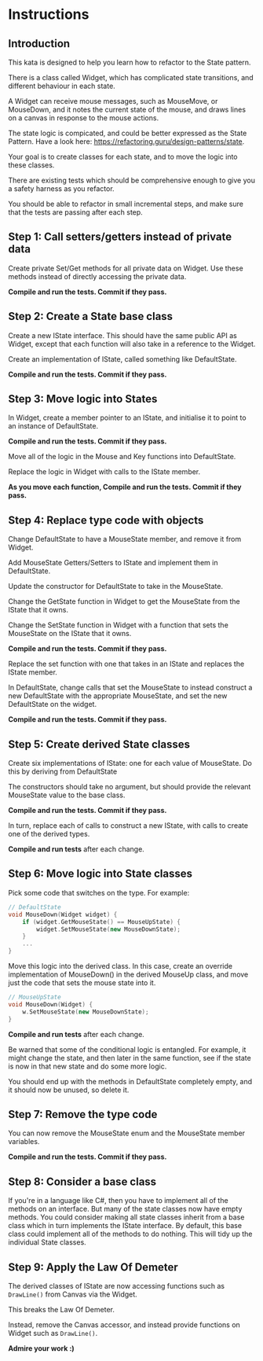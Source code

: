 # <heading>Instructions</heading>

## <heading>Introduction</heading>

This kata is designed to help you learn how to refactor to the State pattern.

There is a class called Widget, which has complicated state transitions, and different behaviour in each state. 

A Widget can receive mouse messages, such as MouseMove, or MouseDown, and it notes the current state of the mouse, and draws lines on a canvas in response to the mouse actions.

The state logic is compicated, and could be better expressed as the State Pattern. Have a look here: https://refactoring.guru/design-patterns/state.

Your goal is to create classes for each state, and to move the logic into these classes.

There are existing tests which should be comprehensive enough to give you a safety harness as you refactor.

You should be able to refactor in small incremental steps, and make sure that the tests are passing after each step.

## <heading>Step 1: Call setters/getters instead of private data</heading>

Create private Set/Get methods for all private data on Widget. Use these methods instead of directly accessing the private data.

**Compile and run the tests. Commit if they pass.**

## <heading>Step 2: Create a State base class</heading>

Create a new IState interface. This should have the same public API as Widget, except that each function will also take in a reference to the Widget.

Create an implementation of IState, called something like DefaultState.

**Compile and run the tests. Commit if they pass.**

## <heading>Step 3: Move logic into States</heading>

In Widget, create a member pointer to an IState, and initialise it to point to an instance of DefaultState. 

**Compile and run the tests. Commit if they pass.**

Move all of the logic in the Mouse and Key functions into DefaultState. 

Replace the logic in Widget with calls to the IState member.

**As you move each function, Compile and run the tests. Commit if they pass.**

## <heading>Step 4: Replace type code with objects</heading>

Change DefaultState to have a MouseState member, and remove it from Widget.

Add MouseState Getters/Setters to IState and implement them in DefaultState.

Update the constructor for DefaultState to take in the MouseState.

Change the GetState function in Widget to get the MouseState from the IState that it owns. 

Change the SetState function in Widget with a function that sets the MouseState on the IState that it owns.

**Compile and run the tests. Commit if they pass.**

Replace the set function with one that takes in an IState and replaces the IState member.

In DefaultState, change calls that set the MouseState to instead construct a new DefaultState with the appropriate MouseState, and set the new DefaultState on the widget.

**Compile and run the tests. Commit if they pass.**

## <heading>Step 5: Create derived State classes</heading>

Create six implementations of IState: one for each value of MouseState. Do this by deriving from DefaultState

The constructors should take no argument, but should provide the relevant MouseState value to the base class.

**Compile and run the tests. Commit if they pass.**

In turn, replace each of calls to construct a new IState, with calls to create one of the derived types.

**Compile and run tests** after each change.

## <heading>Step 6: Move logic into State classes</heading>

Pick some code that switches on the type. For example:

```cpp
// DefaultState
void MouseDown(Widget widget) {
    if (widget.GetMouseState() == MouseUpState) {
        widget.SetMouseState(new MouseDownState);
    }
    ...
}
```

Move this logic into the derived class. In this case, create an override implementation of MouseDown() in the derived MouseUp class, and move just the code that sets the mouse state into it.

```cpp
// MouseUpState
void MouseDown(Widget) {
    w.SetMouseState(new MouseDownState);
}
```

**Compile and run tests** after each change.

Be warned that some of the conditional logic is entangled. For example, it might change the state, and then later in the same function, see if the state is now in that new state and do some more logic.

You should end up with the methods in DefaultState completely empty, and it should now be unused, so delete it. 

## <heading>Step 7: Remove the type code</heading>

You can now remove the MouseState enum and the MouseState member variables.

**Compile and run the tests. Commit if they pass.**

## <heading>Step 8: Consider a base class</heading>

If you're in a language like C#, then you have to implement all of the methods on an interface. But many of the state classes now have empty methods. You could consider making all state classes inherit from a base class which in turn implements the IState interface. By default, this base class could implement all of the methods to do nothing. This will tidy up the individual State classes.

## <heading>Step 9: Apply the Law Of Demeter</heading>

The derived classes of IState are now accessing functions such as ```DrawLine()``` from Canvas via the Widget.

This breaks the Law Of Demeter. 

Instead, remove the Canvas accessor, and instead provide functions on Widget such as ```DrawLine()```.

**Admire your work :)**